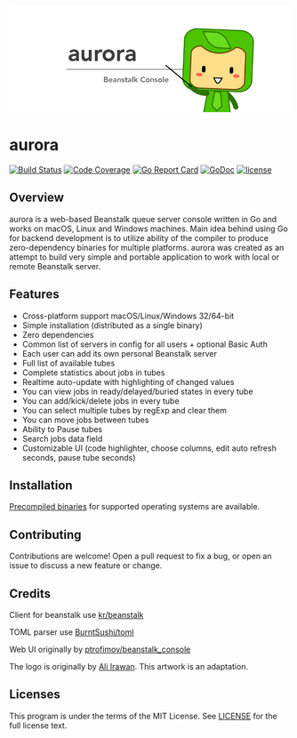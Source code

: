 ![aurora](./aurora.png "aurora")

# aurora

[![Build Status](https://travis-ci.org/Luxurioust/aurora.svg?branch=master)](https://travis-ci.org/Luxurioust/aurora)
[![Code Coverage](https://codecov.io/gh/Luxurioust/aurora/branch/master/graph/badge.svg)](https://codecov.io/gh/Luxurioust/aurora)
[![Go Report Card](https://goreportcard.com/badge/github.com/Luxurioust/aurora)](https://goreportcard.com/report/github.com/Luxurioust/aurora)
[![GoDoc](https://godoc.org/github.com/Luxurioust/aurora?status.svg)](https://godoc.org/github.com/Luxurioust/aurora)
[![license](https://img.shields.io/github/license/mashape/apistatus.svg?maxAge=2592000)](https://github.com/Luxurioust/aurora/blob/master/LICENSE)

## Overview

aurora is a web-based Beanstalk queue server console written in Go and works on macOS, Linux and Windows machines. Main idea behind using Go for backend development is to utilize ability of the compiler to produce zero-dependency binaries for multiple platforms. aurora was created as an attempt to build very simple and portable application to work with local or remote Beanstalk server.

## Features

- Cross-platform support macOS/Linux/Windows 32/64-bit
- Simple installation (distributed as a single binary)
- Zero dependencies
- Common list of servers in config for all users + optional Basic Auth
- Each user can add its own personal Beanstalk server
- Full list of available tubes
- Complete statistics about jobs in tubes
- Realtime auto-update with highlighting of changed values
- You can view jobs in ready/delayed/buried states in every tube
- You can add/kick/delete jobs in every tube
- You can select multiple tubes by regExp and clear them
- You can move jobs between tubes
- Ability to Pause tubes
- Search jobs data field
- Customizable UI (code highlighter, choose columns, edit auto refresh seconds, pause tube seconds)

## Installation

[Precompiled binaries](https://github.com/Luxurioust/aurora/releases) for supported 
operating systems are available.

## Contributing

Contributions are welcome! Open a pull request to fix a bug, or open an issue to discuss a new feature or change.

## Credits

Client for beanstalk use [kr/beanstalk](https://github.com/kr/beanstalk)

TOML parser use [BurntSushi/toml](https://github.com/BurntSushi/toml)

Web UI originally by [ptrofimov/beanstalk_console](https://github.com/ptrofimov/beanstalk_console)

The logo is originally by [Ali Irawan](http://www.solusiteknologi.co.id/using-supervisord-beanstalkd-laravel/). This artwork is an adaptation.

## Licenses

This program is under the terms of the MIT License. See [LICENSE](https://github.com/Luxurioust/aurora/blob/master/LICENSE) for the full license text.